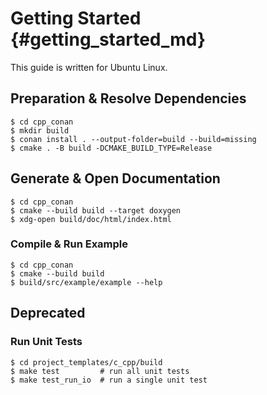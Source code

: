 # Getting Started    {#getting_started_md}

This guide is written for Ubuntu Linux.


## Preparation & Resolve Dependencies

    $ cd cpp_conan
    $ mkdir build
    $ conan install . --output-folder=build --build=missing
    $ cmake . -B build -DCMAKE_BUILD_TYPE=Release


## Generate & Open Documentation

    $ cd cpp_conan
    $ cmake --build build --target doxygen
    $ xdg-open build/doc/html/index.html


### Compile & Run Example

    $ cd cpp_conan
    $ cmake --build build
    $ build/src/example/example --help


## Deprecated

### Run Unit Tests

    $ cd project_templates/c_cpp/build
    $ make test         # run all unit tests
    $ make test_run_io  # run a single unit test
